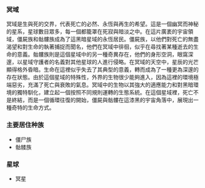 ### 冥域
冥域是生與死的交界，代表死亡的必然、永恆與再生的希望。這是一個幽冥而神秘的星系，星球數目眾多，每一個都籠罩在死寂與暗淡之中。在這片廣袤的宇宙領域，僵屍族和骷髏族成為了這黑暗星域的永恆居民。僵屍族，以他們對死亡的無盡渴望和對生命的執著捕捉而聞名，他們在冥域中徘徊，似乎在尋找著某種逝去的生命的意義。骷髏族則是這個星域中的另一種奇異存在，他們的身形空洞，眼窩深邃，以星域守護者的名義對其他星球的人進行侵略。在冥域的天空中，星辰的光芒顯得格外昏暗。生命在這裡似乎失去了其典型的意義，轉而成為了一種更為深邃的存在狀態。由於這個星域的特殊性，外界的生物很少能夠進入，因為這裡的環境極端惡劣，充滿了死亡與衰敗的氣息。冥域中的生物以其強大的適應能力和對黑暗環境的獨特馴化，建立起一個按照不同規則運轉的生態系統。在這個星域裡，死亡不是終結，而是一個循環往復的開始，僵屍與骷髏在這漆黑的宇宙角落中，展現出一種奇特的生命方式。

### 主要居住种族
- 僵尸族
- 骷髅族

### 星球
- 冥星
